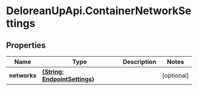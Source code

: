 # DeloreanUpApi.ContainerNetworkSettings

## Properties
Name | Type | Description | Notes
------------ | ------------- | ------------- | -------------
**networks** | [**{String: EndpointSettings}**](EndpointSettings.md) |  | [optional] 


